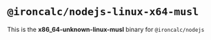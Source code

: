 # `@ironcalc/nodejs-linux-x64-musl`

This is the **x86_64-unknown-linux-musl** binary for `@ironcalc/nodejs`
